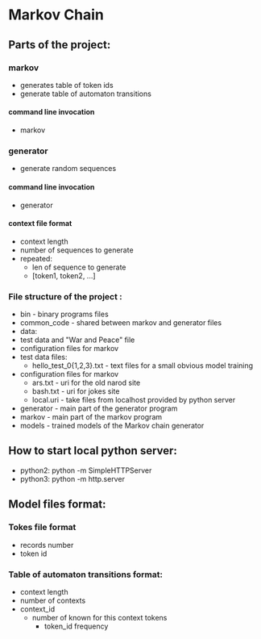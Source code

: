 # Markov Chain

## Parts of the project:
### markov
* generates table of token ids
* generate table of automaton transitions
#### command line invocation
* markov <file with urls> <context len> <prefix for dict and index files>

### generator
* generate random sequences

#### command line invocation
* generator <prefix for dict and index files> <context file>

#### context file format
* context length
* number of sequences to generate
* repeated:
  * len of sequence to generate
  * [token1, token2, ...]

### File structure of the project :
* bin - binary programs files
* common_code - shared between markov and generator files
* data:
 * test data and "War and Peace" file
 * configuration files for markov
 * test data files:
   * hello_test_0{1,2,3}.txt - text files for a small obvious model training
 * configuration files for markov
   * ars.txt - uri for the old narod site
   * bash.txt - uri for jokes site
   * local.uri - take files from localhost provided by python server
* generator - main part of the generator program
* markov - main part of the markov program
* models - trained models of the Markov chain generator

## How to start local python server:
* python2: python -m SimpleHTTPServer
* python3: python -m http.server

## Model files format:
### Tokes file format
* records number
* token id

### Table of automaton transitions format:
* context length
* number of contexts
* context_id
  * number of known for this context tokens
    * token_id frequency
